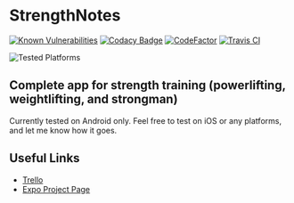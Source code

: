 # StrengthNotes

[![Known Vulnerabilities](https://snyk.io/test/github/Strength-Notes/StrengthNotes/badge.svg?targetFile=package.json)](https://snyk.io/test/github/Strength-Notes/StrengthNotes?targetFile=package.json)
[![Codacy Badge](https://api.codacy.com/project/badge/Grade/929fbee15b984413afb83763ddb419ba)](https://app.codacy.com/gh/Strength-Notes/StrengthNotes?utm_source=github.com&utm_medium=referral&utm_content=Strength-Notes/StrengthNotes&utm_campaign=Badge_Grade_Dashboard)
[![CodeFactor](https://www.codefactor.io/repository/github/strength-notes/strengthnotes/badge)](https://www.codefactor.io/repository/github/strength-notes/strengthnotes)
[![Travis CI](https://travis-ci.com/byCedric/expo-guide-ci.svg?branch=master)](https://travis-ci.com/github/Strength-Notes/StrengthNotes)

![Tested Platforms](https://img.shields.io/static/v1.svg?label=tested%20platforms&message=android&color=green)

## Complete app for strength training (powerlifting, weightlifting, and strongman)

Currently tested on Android only. Feel free to test on iOS or any platforms, and let me know how it goes.

## Useful Links

  - [Trello](https://trello.com/b/vJDhafyT/strengthnotes)
  - [Expo Project Page](https://expo.io/@sorbetonion/StrengthNotes)
